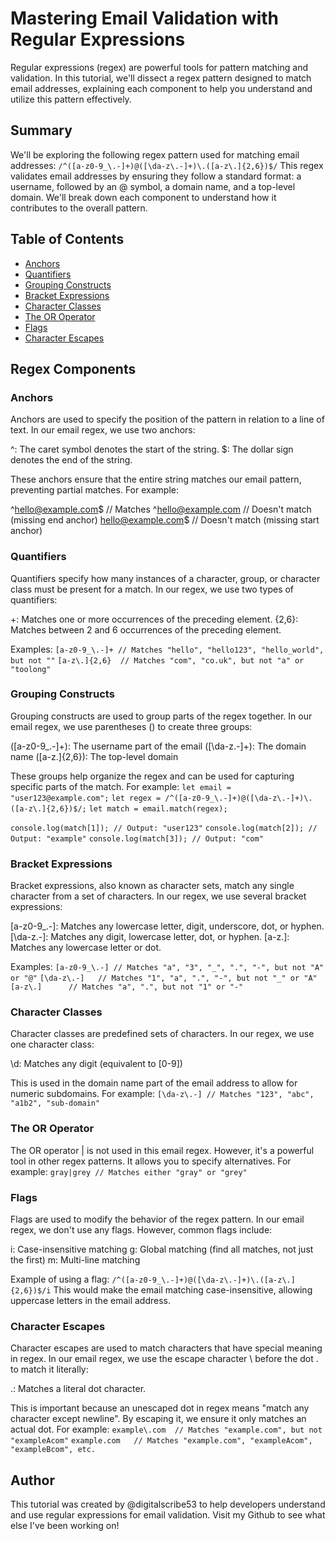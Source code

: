 # Mastering Email Validation with Regular Expressions

Regular expressions (regex) are powerful tools for pattern matching and validation. In this tutorial, we'll dissect a regex pattern designed to match email addresses, explaining each component to help you understand and utilize this pattern effectively.

## Summary

We'll be exploring the following regex pattern used for matching email addresses:
```/^([a-z0-9_\.-]+)@([\da-z\.-]+)\.([a-z\.]{2,6})$/```
This regex validates email addresses by ensuring they follow a standard format: a username, followed by an @ symbol, a domain name, and a top-level domain. We'll break down each component to understand how it contributes to the overall pattern. 

## Table of Contents

- [Anchors](#anchors)
- [Quantifiers](#quantifiers)
- [Grouping Constructs](#grouping-constructs)
- [Bracket Expressions](#bracket-expressions)
- [Character Classes](#character-classes)
- [The OR Operator](#the-or-operator)
- [Flags](#flags)
- [Character Escapes](#character-escapes)

## Regex Components

### Anchors
Anchors are used to specify the position of the pattern in relation to a line of text. In our email regex, we use two anchors:

^: The caret symbol denotes the start of the string.
$: The dollar sign denotes the end of the string.

These anchors ensure that the entire string matches our email pattern, preventing partial matches. For example:

^hello@example.com$ // Matches
^hello@example.com  // Doesn't match (missing end anchor)
hello@example.com$  // Doesn't match (missing start anchor)

### Quantifiers
Quantifiers specify how many instances of a character, group, or character class must be present for a match. In our regex, we use two types of quantifiers:

+: Matches one or more occurrences of the preceding element.
{2,6}: Matches between 2 and 6 occurrences of the preceding element.

Examples:
`[a-z0-9_\.-]+ // Matches "hello", "hello123", "hello_world", but not ""`
`[a-z\.]{2,6}  // Matches "com", "co.uk", but not "a" or "toolong"`

### Grouping Constructs
Grouping constructs are used to group parts of the regex together. In our email regex, we use parentheses () to create three groups:

([a-z0-9_\.-]+): The username part of the email
([\da-z\.-]+): The domain name
([a-z\.]{2,6}): The top-level domain

These groups help organize the regex and can be used for capturing specific parts of the match. For example:
`let email = "user123@example.com";`
`let regex = /^([a-z0-9_\.-]+)@([\da-z\.-]+)\.([a-z\.]{2,6})$/;`
`let match = email.match(regex);`

`console.log(match[1]); // Output: "user123"`
`console.log(match[2]); // Output: "example"`
`console.log(match[3]); // Output: "com"`

### Bracket Expressions
Bracket expressions, also known as character sets, match any single character from a set of characters. In our regex, we use several bracket expressions:

[a-z0-9_\.-]: Matches any lowercase letter, digit, underscore, dot, or hyphen.
[\da-z\.-]: Matches any digit, lowercase letter, dot, or hyphen.
[a-z\.]: Matches any lowercase letter or dot.

Examples:
`[a-z0-9_\.-] // Matches "a", "3", "_", ".", "-", but not "A" or "@"`
`[\da-z\.-]   // Matches "1", "a", ".", "-", but not "_" or "A"`
`[a-z\.]      // Matches "a", ".", but not "1" or "-"`

### Character Classes
Character classes are predefined sets of characters. In our regex, we use one character class:

\d: Matches any digit (equivalent to [0-9])

This is used in the domain name part of the email address to allow for numeric subdomains. For example:
```[\da-z\.-] // Matches "123", "abc", "a1b2", "sub-domain"```

### The OR Operator
The OR operator | is not used in this email regex. However, it's a powerful tool in other regex patterns. It allows you to specify alternatives. For example:
```gray|grey // Matches either "gray" or "grey"```

### Flags
Flags are used to modify the behavior of the regex pattern. In our email regex, we don't use any flags. However, common flags include:

i: Case-insensitive matching
g: Global matching (find all matches, not just the first)
m: Multi-line matching

Example of using a flag:
```/^([a-z0-9_\.-]+)@([\da-z\.-]+)\.([a-z\.]{2,6})$/i```
This would make the email matching case-insensitive, allowing uppercase letters in the email address.

### Character Escapes
Character escapes are used to match characters that have special meaning in regex. In our email regex, we use the escape character \ before the dot . to match it literally:

\.: Matches a literal dot character.

This is important because an unescaped dot in regex means "match any character except newline". By escaping it, we ensure it only matches an actual dot. For example:
`example\.com  // Matches "example.com", but not "exampleAcom"`
`example.com   // Matches "example.com", "exampleAcom", "exampleBcom", etc.`

## Author
This tutorial was created by @digitalscribe53 to help developers understand and use regular expressions for email validation. Visit my Github to see what else I've been working on! 
